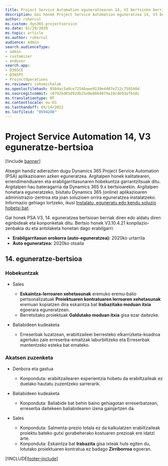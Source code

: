 ```yaml
---
title: Project Service Automation eguneratzearen 14, V3 bertsioko berrikuntzak edo aldaketak
description: Gai honek Project Service Automation eguneratzea 14, V3 bertsioko berritasunei buruzko informazioa ematen du.
author: ruhercul
ms.custom: dyn365-projectservice
ms.date: 01/29/2020
ms.topic: article
ms.author: ruhercul
audience: Admin
search.audienceType:
- admin
- customizer
- enduser
search.app:
- D365CE
- D365PS
- ProjectOperations
ms.reviewer: johnmichalak
ms.openlocfilehash: 8504ac5a0ce7254baee9139e4407e712c758540d
ms.sourcegitcommit: c0792bd65d92db25e0e8864879a19c4b93efb10c
ms.translationtype: MT
ms.contentlocale: eu-ES
ms.lasthandoff: 04/14/2022
ms.locfileid: "8594288"
---
```

# <a name="project-service-automation-update-release-14-v3"></a>Project Service Automation 14, V3 eguneratze-bertsioa

[!include [banner](../includes/psa-now-project-operations.md)]

Atsegin handiz adierazten dugu Dynamics 365 Project Service Automation (PSA) aplikazioaren azken eguneratzea. Argitalpen honek kalitatearen, errendimenduaren eta erabilgarritasunaren hobekuntza garrantzitsuak ditu. Argitalpen hau bateragarria da Dynamics 365 9.x bertsioarekin. Argitalpen honetara eguneratzeko, bisitatu Dynamics 365 (online) aplikazioaren administrazio-zentroa eta joan soluzioen orrira eguneratzea instalatzeko. Informazio gehiago lortzeko, ikusi [Instalatu, eguneratu edo kendu soluzio hobetsi bat](/power-platform/admin/install-remove-preferred-solution).

Gai honek PSA V3, 14. eguneratzea bertsioan berriak diren edo aldatu diren eginbideak eta konponketak ditu. Bertsio honek V3.10.4.21 konpilazio-zenbakia du eta antolaketa honetan dago erabilgarri:

- **Erabilgarritasun orokorra (auto-eguneratzea):** 2020ko urtarrila
- **Auto eguneratzea:** 2020ko otsaila

## <a name="update-release-14"></a>14. eguneratze-bertsioa

### <a name="enhancements"></a>Hobekuntzak

- Sales

     - **Eskaintza-lerroaren xehetasunak** eremuko eremu-balio pertsonalizatuak **Proiektuaren kontratuaren lerroaren xehetasunak** eremuan kopiatzen dira eskaintza bat **Irabazitako moduan itxia** egoerara eguneratzean.
     - Berretsitako proiektuak **Galdutako moduan itxia** gisa ezar daitezke.

- Baliabideen kudeaketa

     - Erreserbak luzatzean, erabiltzaileei berresteko elkarrizketa-koadroa agertuko zaie erreserba-emaitzak laburbiltzeko eta Erreserbak mantentzeko esteka bat emateko.


### <a name="bug-fixes"></a>Akatsen zuzenketa

- Denbora eta gastua

     - Konponduta: erabiltzailearen esperientzia hobetu da erabiltzaileak ez duelako hautatu zuzentzeko sarrerarik.

- Baliabideen kudeaketa

     - Konponduta: Baliabide bat behin baino gehiagotan erreserbatzean, erreserba daitekeen baliabidearen izena gainjartzen da.

- Sales

     - Konponduta: Salmenta-prezio totala ez da kalkulatzen erabiltzaileak proiektu bateko gutxi gorabeherako kostuaren prezioak ere idatzi arte.
     - Konponduta: Eskaintza bat **Irabazita** gisa ixteak huts egiten du, lotutako proiektuaren kontratua ez badago **Zirriborroa** egoeran.



[!INCLUDE[footer-include](../includes/footer-banner.md)]

